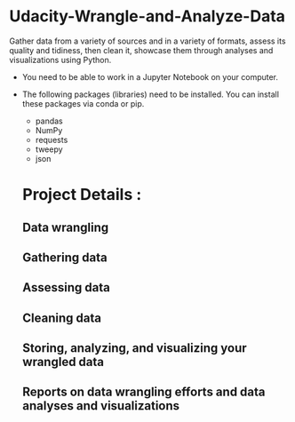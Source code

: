 # Udacity-Wrangle-and-Analyze-Data
Gather data from a variety of sources and in a variety of formats, assess its quality and tidiness, then clean it, showcase them through analyses and visualizations using Python.

- You need to be able to work in a Jupyter Notebook on your computer. 
- The following packages (libraries) need to be installed. You can install these packages via conda or pip. 
  - pandas
  - NumPy
  - requests
  - tweepy
  - json
  
  # Project Details : 
  
  ## Data wrangling
    ## Gathering data
    ## Assessing data
    ## Cleaning data
    ## Storing, analyzing, and visualizing your wrangled data
    ## Reports on data wrangling efforts and data analyses and visualizations
